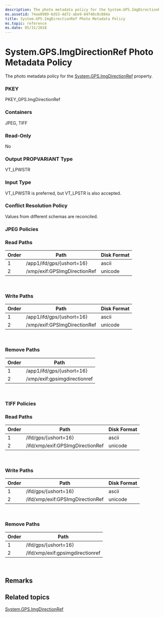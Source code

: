 ```yaml
---
description: The photo metadata policy for the System.GPS.ImgDirectionRef property.
ms.assetid: 74ae0989-6d53-4d72-abe9-84f40c0c884a
title: System.GPS.ImgDirectionRef Photo Metadata Policy
ms.topic: reference
ms.date: 05/31/2018
---
```


# System.GPS.ImgDirectionRef Photo Metadata Policy

The photo metadata policy for the [System.GPS.ImgDirectionRef](../properties/props-system-gps-imgdirectionref.md) property.

### PKEY

PKEY\_GPS.ImgDirectionRef

### Containers

JPEG, TIFF

### Read-Only

No

### Output PROPVARIANT Type

VT\_LPWSTR

### Input Type

VT\_LPWSTR is preferred, but VT\_LPSTR is also accepted.

### Conflict Resolution Policy

Values from different schemas are reconciled.

### JPEG Policies

### Read Paths



| Order | Path                         | Disk Format |
|-------|------------------------------|-------------|
| 1     | /app1/ifd/gps/{ushort=16}    | ascii       |
| 2     | /xmp/exif:GPSImgDirectionRef | unicode     |



 

### Write Paths



| Order | Path                         | Disk Format |
|-------|------------------------------|-------------|
| 1     | /app1/ifd/gps/{ushort=16}    | ascii       |
| 2     | /xmp/exif:GPSImgDirectionRef | unicode     |



 

### Remove Paths



| Order | Path                         |
|-------|------------------------------|
| 1     | /app1/ifd/gps/{ushort=16}    |
| 2     | /xmp/exif:gpsimgdirectionref |



 

### TIFF Policies

### Read Paths



| Order | Path                             | Disk Format |
|-------|----------------------------------|-------------|
| 1     | /ifd/gps/{ushort=16}             | ascii       |
| 2     | /ifd/xmp/exif:GPSImgDirectionRef | unicode     |



 

### Write Paths



| Order | Path                             | Disk Format |
|-------|----------------------------------|-------------|
| 1     | /ifd/gps/{ushort=16}             | ascii       |
| 2     | /ifd/xmp/exif:GPSImgDirectionRef | unicode     |



 

### Remove Paths



| Order | Path                             |
|-------|----------------------------------|
| 1     | /ifd/gps/{ushort=16}             |
| 2     | /ifd/xmp/exif:gpsimgdirectionref |



 

## Remarks

## Related topics

<dl> <dt>

[System.GPS.ImgDirectionRef](../properties/props-system-gps-imgdirectionref.md)
</dt> </dl>

 

 
